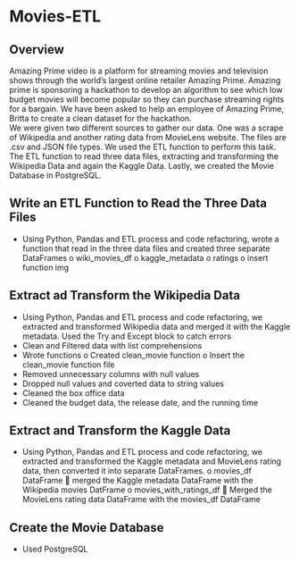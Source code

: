 # Movies-ETL
## Overview
 Amazing Prime video is a platform for streaming movies and television shows through the world’s largest online retailer Amazing Prime.  Amazing prime is sponsoring a hackathon to develop an algorithm to see which low budget movies will become popular so they can purchase streaming rights for a bargain. We have been asked to help an employee of Amazing Prime, Britta to create a clean dataset for the hackathon.   
We were given two different sources to gather our data. One was a scrape of Wikipedia and another rating data from MovieLens website. The files are .csv and JSON file types. 
We used the ETL function to perform this task. The ETL function to read three data files, extracting and transforming the Wikipedia Data and again the Kaggle Data. Lastly, we created the Movie Database in PostgreSQL. 

## Write an ETL Function to Read the Three Data Files
-	Using Python, Pandas and ETL process and code refactoring, wrote a function that read in the three data files and created three separate DataFrames
o	wiki_movies_df
o	kaggle_metadata
o	ratings 
o	insert function img



## Extract ad Transform the Wikipedia Data
-	Using Python, Pandas and ETL process and code refactoring, we extracted and transformed Wikipedia data and merged it with the Kaggle metadata. Used the Try and Except block to catch errors 
-	Clean and Filtered data with list comprehensions
-	Wrote functions 
o	Created clean_movie function
o	Insert the clean_movie function file
-	Removed unnecessary columns with null values
-	Dropped null values and coverted data to string values
-	Cleaned the box office data
-	Cleaned the budget data, the release date, and the running time 

## Extract and Transform the Kaggle Data
-	Using Python, Pandas and ETL process and code refactoring, we extracted and transformed the Kaggle metadata and MovieLens rating data, then converted it into separate DataFrames. 
o	movies_df DataFrame
	merged the Kaggle metadata DataFrame with the Wikipedia movies DatFrame
o	movies_with_ratings_df 
	Merged the MovieLens rating data DataFrame with the movies_df DataFrame 
## Create the Movie Database 
-	Used PostgreSQL

